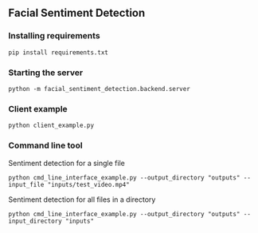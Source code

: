 ## Facial Sentiment Detection

### Installing requirements

```
pip install requirements.txt
```

### Starting the server

```
python -m facial_sentiment_detection.backend.server
```

### Client example

```
python client_example.py
```

### Command line tool

Sentiment detection for a single file
```
python cmd_line_interface_example.py --output_directory "outputs" --input_file "inputs/test_video.mp4"
```

Sentiment detection for all files in a directory
```
python cmd_line_interface_example.py --output_directory "outputs" --input_directory "inputs"
```
